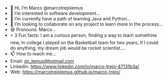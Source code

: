 - 👋 Hi, I’m Marco @marcotrejolemus
- 👀 I’m interested in software development...
- 🌱 I’m currently have a path of learning Java and Python...
- 💞️ I’m looking to collaborate on any project to learn more in the process...
- 😄 Pronouns: Marco...
- ⚡ 3 Fun facts: I am a curious person, finding a way to learn somethine new, In college I played on the Basketball team for two years, If I could do anything, my dream job would be rocket scientist....
- 📫 How to reach me...
- Email: sir_lemus@hotmail.com
- Linkedin: https://www.linkedin.com/in/marco-trejo-47131b3a/
- Web: https://marcotrejolemus.github.io/marco-trejo/
<!---
marcotrejolemus/marcotrejolemus is a ✨ special ✨ repository because its `README.md` (this file) appears on your GitHub profile.
You can click the Preview link to take a look at your changes.
--->
